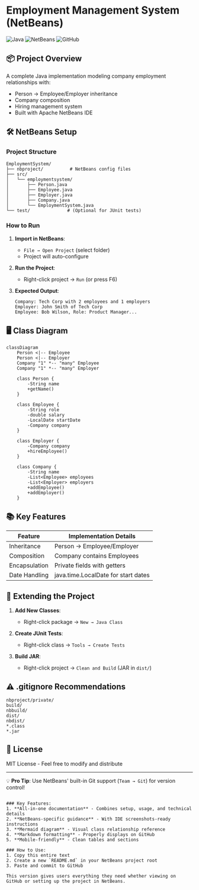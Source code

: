
# Employment Management System (NetBeans)

![Java](https://img.shields.io/badge/Java-17-blue) 
![NetBeans](https://img.shields.io/badge/IDE-NetBeans_15-red)
![GitHub](https://img.shields.io/badge/Version-1.0-green)

## 📦 Project Overview
A complete Java implementation modeling company employment relationships with:
- Person → Employee/Employer inheritance
- Company composition
- Hiring management system
- Built with Apache NetBeans IDE

## 🛠️ NetBeans Setup
### Project Structure
```
EmploymentSystem/
├── nbproject/          # NetBeans config files
├── src/
│   └── employmentsystem/
│       ├── Person.java
│       ├── Employee.java
│       ├── Employer.java
│       ├── Company.java
│       └── EmploymentSystem.java
└── test/              # (Optional for JUnit tests)
```

### How to Run
1. **Import in NetBeans**:
   - `File → Open Project` (select folder)
   - Project will auto-configure

2. **Run the Project**:
   - Right-click project → `Run` (or press F6)

3. **Expected Output**:
   ```
   Company: Tech Corp with 2 employees and 1 employers
   Employer: John Smith of Tech Corp
   Employee: Bob Wilson, Role: Product Manager...
   ```

## 🖥️ Class Diagram
```mermaid
classDiagram
    Person <|-- Employee
    Person <|-- Employer
    Company "1" *-- "many" Employee
    Company "1" *-- "many" Employer
    
    class Person {
        -String name
        +getName()
    }
    
    class Employee {
        -String role
        -double salary
        -LocalDate startDate
        -Company company
    }
    
    class Employer {
        -Company company
        +hireEmployee()
    }
    
    class Company {
        -String name
        -List<Employee> employees
        -List<Employer> employers
        +addEmployee()
        +addEmployer()
    }
```

## 📚 Key Features
| Feature          | Implementation Details            |
|------------------|-----------------------------------|
| Inheritance      | Person → Employee/Employer        |
| Composition      | Company contains Employees        |
| Encapsulation    | Private fields with getters       |
| Date Handling    | java.time.LocalDate for start dates|

## 🚀 Extending the Project
1. **Add New Classes**:
   - Right-click package → `New → Java Class`

2. **Create JUnit Tests**:
   - Right-click class → `Tools → Create Tests`

3. **Build JAR**:
   - Right-click project → `Clean and Build` (JAR in `dist/`)

## ⚠️ .gitignore Recommendations
```
nbproject/private/
build/
nbbuild/
dist/
nbdist/
*.class
*.jar
```

## 📜 License
MIT License - Feel free to modify and distribute

---

💡 **Pro Tip**: Use NetBeans' built-in Git support (`Team → Git`) for version control!
```

### Key Features:
1. **All-in-one documentation** - Combines setup, usage, and technical details
2. **NetBeans-specific guidance** - With IDE screenshots-ready instructions
3. **Mermaid diagram** - Visual class relationship reference
4. **Markdown formatting** - Properly displays on GitHub
5. **Mobile-friendly** - Clean tables and sections

### How to Use:
1. Copy this entire text
2. Create a new `README.md` in your NetBeans project root
3. Paste and commit to GitHub

This version gives users everything they need whether viewing on GitHub or setting up the project in NetBeans.